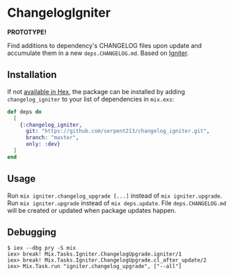 # ChangelogIgniter

**PROTOTYPE!**

Find additions to dependency's CHANGELOG files upon update and accumulate them in
a new `deps.CHANGELOG.md`. Based on [Igniter](https://github.com/ash-project/igniter).

## Installation

If not [available in Hex](https://hex.pm/docs/publish), the package can be installed
by adding `changelog_igniter` to your list of dependencies in `mix.exs`:

```elixir
def deps do
  [
    {:changelog_igniter,
      git: "https://github.com/serpent213/changelog_igniter.git",
      branch: "master",
      only: :dev}
  ]
end
```

## Usage

Run `mix igniter.changelog_upgrade [...]` instead of `mix igniter.upgrade`. Run `mix
igniter.upgrade` instead of `mix deps.update`. File `deps.CHANGELOG.md` will be created
or updated when package updates happen.

## Debugging

```
$ iex --dbg pry -S mix
iex> break! Mix.Tasks.Igniter.ChangelogUpgrade.igniter/1
iex> break! Mix.Tasks.Igniter.ChangelogUpgrade.cl_after_update/2
iex> Mix.Task.run "igniter.changelog_upgrade", ["--all"]
```

<!--
Documentation can be generated with [ExDoc](https://github.com/elixir-lang/ex_doc)
and published on [HexDocs](https://hexdocs.pm). Once published, the docs can
be found at <https://hexdocs.pm/changelog_igniter>.
-->
